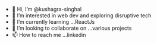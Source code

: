 - 👋 Hi, I’m @kushagra-singhal
- 👀 I’m interested in web dev and exploring disruptive tech
- 🌱 I’m currently learning ...ReactJs
- 💞️ I’m looking to collaborate on ...various projects
- 📫 How to reach me ...linkedin

<!---
kushagra-singhal/kushagra-singhal is a ✨ special ✨ repository because its `README.md` (this file) appears on your GitHub profile.
You can click the Preview link to take a look at your changes.
--->
